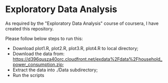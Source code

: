 Exploratory Data Analysis
=========================
As required by the "Exploratory Data Analysis" course of coursera, I have created this repository. 

Please follow below steps to run this:
* Download plot1.R, plot2.R, plot3.R, plot4.R to local directory;
* Download the data from: https://d396qusza40orc.cloudfront.net/exdata%2Fdata%2Fhousehold_power_consumption.zip;
* Extract the data into ./Data subdirectory;
* Run the scripts
